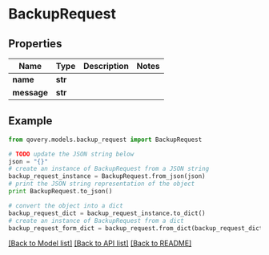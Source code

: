 # BackupRequest


## Properties
Name | Type | Description | Notes
------------ | ------------- | ------------- | -------------
**name** | **str** |  | 
**message** | **str** |  | 

## Example

```python
from qovery.models.backup_request import BackupRequest

# TODO update the JSON string below
json = "{}"
# create an instance of BackupRequest from a JSON string
backup_request_instance = BackupRequest.from_json(json)
# print the JSON string representation of the object
print BackupRequest.to_json()

# convert the object into a dict
backup_request_dict = backup_request_instance.to_dict()
# create an instance of BackupRequest from a dict
backup_request_form_dict = backup_request.from_dict(backup_request_dict)
```
[[Back to Model list]](../README.md#documentation-for-models) [[Back to API list]](../README.md#documentation-for-api-endpoints) [[Back to README]](../README.md)


